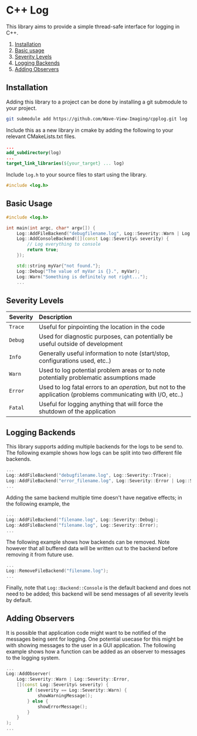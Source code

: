 # C++ Log
This library aims to provide a simple thread-safe interface for logging in C++.

1. [Installation](#installation)
2. [Basic usage](#basic-usage)
3. [Severity Levels](#severity-levels)
4. [Logging Backends](#logging-backends)
5. [Adding Observers](#adding-observers)

## Installation
Adding this library to a project can be done by installing a git submodule to your project. 
```bash
git submodule add https://github.com/Wave-View-Imaging/cpplog.git log
```

Include this as a new library in cmake by adding the following to your relevant CMakeLists.txt files.
```cmake
...
add_subdirectory(log)
...
target_link_libraries(${your_target} ... log)
```

Include `log.h` to your source files to start using the library.
```cpp
#include <log.h>
```

## Basic Usage
```cpp
#include <log.h>

int main(int argc, char* argv[]) {
	Log::AddFileBackend("debugfilename.log", Log::Severity::Warn | Log::Severity::Debug);
	Log::AddConsoleBackend([](const Log::Severity& severity) {
		// Log everything to console
		return true;
	});

    std::string myVar{"not found."};
	Log::Debug("The value of myVar is {}.", myVar);
	Log::Warn("Something is definitely not right...");
	...
```
## Severity Levels
| Severity      | Description   |
| :------------ |:--------------|
| `Trace`      | Useful for pinpointing the location in the code |
| `Debug`      | Used for diagnostic purposes, can potentially be useful outside of development       |
| `Info`      | Generally useful information to note (start/stop, configurations used, etc..)      |
| `Warn`      | Used to log potential problem areas or to note potentially problematic assumptions made      |
| `Error`      | Used to log fatal errors to an *operation*, but not to the application (problems communicating with I/O, etc..)      |
| `Fatal`      | Useful for logging anything that will force the shutdown of the application      |

## Logging Backends
This library supports adding multiple backends for the logs to be send to. The following example shows how logs can be split into two different file backends.
```cpp
...
Log::AddFileBackend("debugfilename.log", Log::Severity::Trace);
Log::AddFileBackend("error_filename.log", Log::Severity::Error | Log::Severity::Fatal);
...
```
Adding the same backend multiple time doesn't have negative effects; in the following example, the 
```cpp
...
Log::AddFileBackend("filename.log", Log::Severity::Debug);
Log::AddFileBackend("filename.log", Log::Severity::Error);
...
```
The following example shows how backends can be removed. Note however that all buffered data will be written out to the backend before removing it from future use.
```cpp
...
Log::RemoveFileBackend("filename.log");
...
```
Finally, note that `Log::Backend::Console` is the default backend and does not need to be added; this backend will be send messages of all severity levels by default.

## Adding Observers
It is possible that application code might want to be notified of the messages being sent for logging. One potential usecase for this might be with showing messages to the user in a GUI application. The following example shows how a function can be added as an observer to messages to the logging system.
```cpp
...
Log::AddObserver(
	Log::Severity::Warn | Log::Severity::Error, 
	[](const Log::Severity& severity) {
		if (severity == Log::Severity::Warn) {
			showWarningMessage();
		} else {
			showErrorMessage();
		}
	}
);
...
```
